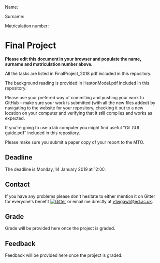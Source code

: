 Name: 

Surname: 

Matriculation number: 

# Final Project
**Please edit this document in your browser and populate the name, surname and matriculation number above.**

All the tasks are listed in FinalProject_2018.pdf included in this repository.

The background reading is provided in HestonModel.pdf included in this repository.

Please use your prefered way of commiting and pushing your work to GitHub - make sure your work is submitted (with all the new files added) by navigating to the website for your repository, checking it out to a new location on your computer and verifying that it still compiles and works as expected.

If you're going to use a lab computer you might find useful "Git GUI guide.pdf" included in this repository.

Please make sure you submit a paper copy of your report to the MTO.

## Deadline
The deadline is Monday, 14 January 2019 at 12:00.

## Contact
If you have any problems please don't hesitate to either mention it on Gitter for everyone's benefit  [![Gitter](https://badges.gitter.im/Join%20Chat.svg)](https://gitter.im/OOPA2018/Final-Project?utm_source=badge&utm_medium=badge&utm_campaign=pr-badge) or email me directly at [v1wgawli@ed.ac.uk](mailto:v1wgawli@ed.ac.uk).

## Grade
Grade will be provided here once the project is graded.

## Feedback
Feedback will be provided here once the project is graded.
